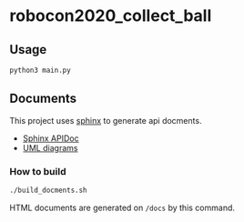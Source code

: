 # robocon2020_collect_ball

## Usage

```bash
python3 main.py
```

## Documents
This project uses [sphinx](https://www.sphinx-doc.org/) to generate api docments.
- [Sphinx APIDoc](https://kouya17.github.io/robocon2020_collect_ball/)
- [UML diagrams](https://github.com/kouya17/robocon2020_collect_ball/blob/master/design_docs/uml_diagrams.md)

### How to build

```bash
./build_docments.sh
```
HTML documents are generated on `/docs` by this command.
